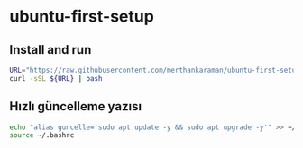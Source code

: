 # ubuntu-first-setup

## Install and run

```bash
URL="https://raw.githubusercontent.com/merthankaraman/ubuntu-first-setup/main/install.sh"
curl -sSL ${URL} | bash
```

## Hızlı güncelleme yazısı
```bash
echo "alias guncelle='sudo apt update -y && sudo apt upgrade -y'" >> ~/.bashrc
source ~/.bashrc
```
